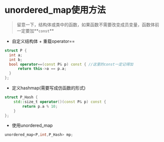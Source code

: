 # unordered_map使用方法
> 留意一下，结构体或类中的函数，如果函数不需要改变成员变量，函数体前一定要加**`const`**

-  自定义结构体 + 重载operator==
  ```c++
struct P {
    int a;
    int b;
    bool operator==(const P& p) const { //这里的const一定记得加
        return this->a == p.a;
    }
};
   ```
- 定义hashmap(需要写成仿函数的形式)
```c++
struct P_Hash {
    std::size_t operator()(const P& p) const {
        return p.a % 10;
    }
};
```
- 使用unordered_map
```c++
unordered_map<P,int,P_Hash> mp;
```